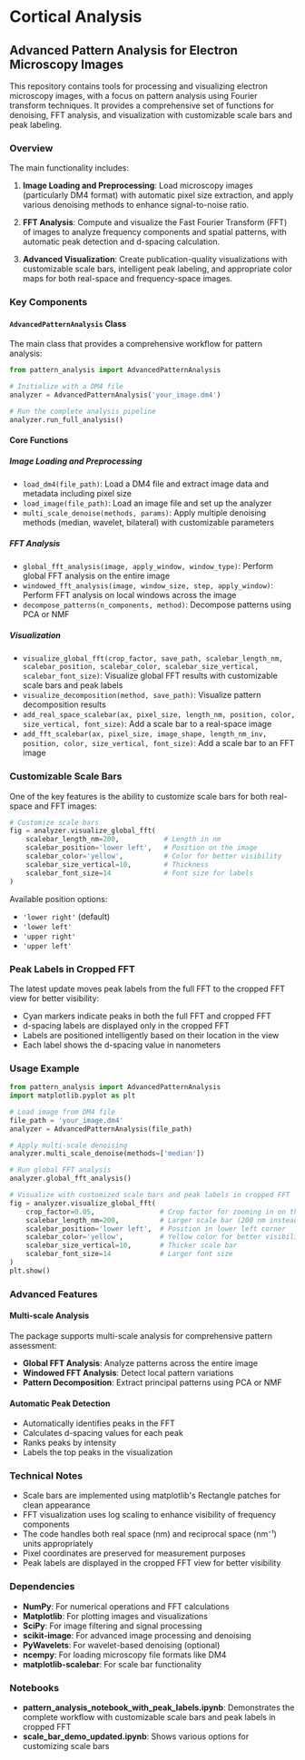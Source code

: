 # Cortical Analysis

## Advanced Pattern Analysis for Electron Microscopy Images

This repository contains tools for processing and visualizing electron microscopy images, with a focus on pattern analysis using Fourier transform techniques. It provides a comprehensive set of functions for denoising, FFT analysis, and visualization with customizable scale bars and peak labeling.

### Overview

The main functionality includes:

1. **Image Loading and Preprocessing**: Load microscopy images (particularly DM4 format) with automatic pixel size extraction, and apply various denoising methods to enhance signal-to-noise ratio.

2. **FFT Analysis**: Compute and visualize the Fast Fourier Transform (FFT) of images to analyze frequency components and spatial patterns, with automatic peak detection and d-spacing calculation.

3. **Advanced Visualization**: Create publication-quality visualizations with customizable scale bars, intelligent peak labeling, and appropriate color maps for both real-space and frequency-space images.

### Key Components

#### `AdvancedPatternAnalysis` Class

The main class that provides a comprehensive workflow for pattern analysis:

```python
from pattern_analysis import AdvancedPatternAnalysis

# Initialize with a DM4 file
analyzer = AdvancedPatternAnalysis('your_image.dm4')

# Run the complete analysis pipeline
analyzer.run_full_analysis()
```

#### Core Functions

##### Image Loading and Preprocessing

- `load_dm4(file_path)`: Load a DM4 file and extract image data and metadata including pixel size
- `load_image(file_path)`: Load an image file and set up the analyzer
- `multi_scale_denoise(methods, params)`: Apply multiple denoising methods (median, wavelet, bilateral) with customizable parameters

##### FFT Analysis

- `global_fft_analysis(image, apply_window, window_type)`: Perform global FFT analysis on the entire image
- `windowed_fft_analysis(image, window_size, step, apply_window)`: Perform FFT analysis on local windows across the image
- `decompose_patterns(n_components, method)`: Decompose patterns using PCA or NMF

##### Visualization

- `visualize_global_fft(crop_factor, save_path, scalebar_length_nm, scalebar_position, scalebar_color, scalebar_size_vertical, scalebar_font_size)`: Visualize global FFT results with customizable scale bars and peak labels
- `visualize_decomposition(method, save_path)`: Visualize pattern decomposition results
- `add_real_space_scalebar(ax, pixel_size, length_nm, position, color, size_vertical, font_size)`: Add a scale bar to a real-space image
- `add_fft_scalebar(ax, pixel_size, image_shape, length_nm_inv, position, color, size_vertical, font_size)`: Add a scale bar to an FFT image

### Customizable Scale Bars

One of the key features is the ability to customize scale bars for both real-space and FFT images:

```python
# Customize scale bars
fig = analyzer.visualize_global_fft(
    scalebar_length_nm=200,           # Length in nm
    scalebar_position='lower left',   # Position on the image
    scalebar_color='yellow',          # Color for better visibility
    scalebar_size_vertical=10,        # Thickness
    scalebar_font_size=14             # Font size for labels
)
```

Available position options:
- `'lower right'` (default)
- `'lower left'`
- `'upper right'`
- `'upper left'`

### Peak Labels in Cropped FFT

The latest update moves peak labels from the full FFT to the cropped FFT view for better visibility:

- Cyan markers indicate peaks in both the full FFT and cropped FFT
- d-spacing labels are displayed only in the cropped FFT
- Labels are positioned intelligently based on their location in the view
- Each label shows the d-spacing value in nanometers

### Usage Example

```python
from pattern_analysis import AdvancedPatternAnalysis
import matplotlib.pyplot as plt

# Load image from DM4 file
file_path = 'your_image.dm4'
analyzer = AdvancedPatternAnalysis(file_path)

# Apply multi-scale denoising
analyzer.multi_scale_denoise(methods=['median'])

# Run global FFT analysis
analyzer.global_fft_analysis()

# Visualize with customized scale bars and peak labels in cropped FFT
fig = analyzer.visualize_global_fft(
    crop_factor=0.05,                # Crop factor for zooming in on the central region
    scalebar_length_nm=200,          # Larger scale bar (200 nm instead of 100 nm)
    scalebar_position='lower left',  # Position in lower left corner
    scalebar_color='yellow',         # Yellow color for better visibility
    scalebar_size_vertical=10,       # Thicker scale bar
    scalebar_font_size=14            # Larger font size
)
plt.show()
```

### Advanced Features

#### Multi-scale Analysis

The package supports multi-scale analysis for comprehensive pattern assessment:

- **Global FFT Analysis**: Analyze patterns across the entire image
- **Windowed FFT Analysis**: Detect local pattern variations
- **Pattern Decomposition**: Extract principal patterns using PCA or NMF

#### Automatic Peak Detection

- Automatically identifies peaks in the FFT
- Calculates d-spacing values for each peak
- Ranks peaks by intensity
- Labels the top peaks in the visualization

### Technical Notes

- Scale bars are implemented using matplotlib's Rectangle patches for clean appearance
- FFT visualization uses log scaling to enhance visibility of frequency components
- The code handles both real space (nm) and reciprocal space (nm⁻¹) units appropriately
- Pixel coordinates are preserved for measurement purposes
- Peak labels are displayed in the cropped FFT view for better visibility

### Dependencies

- **NumPy**: For numerical operations and FFT calculations
- **Matplotlib**: For plotting images and visualizations
- **SciPy**: For image filtering and signal processing
- **scikit-image**: For advanced image processing and denoising
- **PyWavelets**: For wavelet-based denoising (optional)
- **ncempy**: For loading microscopy file formats like DM4
- **matplotlib-scalebar**: For scale bar functionality

### Notebooks

- **pattern_analysis_notebook_with_peak_labels.ipynb**: Demonstrates the complete workflow with customizable scale bars and peak labels in cropped FFT
- **scale_bar_demo_updated.ipynb**: Shows various options for customizing scale bars